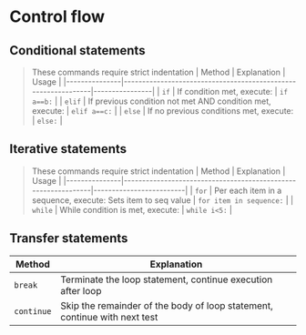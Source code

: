 # Control flow

## Conditional statements
> These commands require strict indentation
| Method       	| Explanation 							| Usage		 |
|---------------|---------------------------------------------------------------|----------------|
| `if` 		| If condition met, execute:					| `if a==b:` 	 |
| `elif`	| If previous condition not met AND condition met, execute:   	| `elif a==c:`	 |
| `else`    	| If no previous conditions met, execute:			| `else:`		 |

## Iterative statements
> These commands require strict indentation
| Method       	| Explanation 							| Usage		 	  |
|---------------|---------------------------------------------------------------|-------------------------|
| `for`		| Per each item in a sequence, execute:	Sets item to seq value 	| `for item in sequence:` |
| `while`	| While condition is met, execute: 			   	| `while i<5:`	 	  |

## Transfer statements
| Method       	| Explanation 									|
|---------------|-------------------------------------------------------------------------------|
| `break` 	| Terminate the loop statement, continue execution after loop			|
| `continue`	| Skip the remainder of the body of loop statement, continue with next test	|
